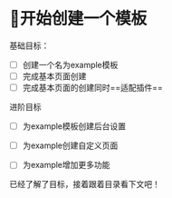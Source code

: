 # 🎈开始创建一个模板

基础目标：

- [ ] 创建一个名为example模板
- [ ] 完成基本页面创建
- [ ] 完成基本页面的创建同时==适配插件==

进阶目标

- [ ] 为example模板创建后台设置
- [ ] 为example创建自定义页面
- [ ] 为example增加更多功能



已经了解了目标，接着跟着目录看下文吧！
